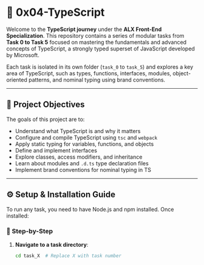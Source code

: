 # 📘 0x04-TypeScript

Welcome to the **TypeScript journey** under the **ALX Front-End Specialization**. This repository contains a series of modular tasks from **Task 0 to Task 5** focused on mastering the fundamentals and advanced concepts of TypeScript, a strongly typed superset of JavaScript developed by Microsoft.

Each task is isolated in its own folder (`task_0` to `task_5`) and explores a key area of TypeScript, such as types, functions, interfaces, modules, object-oriented patterns, and nominal typing using brand conventions.

---

## 📌 Project Objectives

The goals of this project are to:

- Understand what TypeScript is and why it matters
- Configure and compile TypeScript using `tsc` and `webpack`
- Apply static typing for variables, functions, and objects
- Define and implement interfaces
- Explore classes, access modifiers, and inheritance
- Learn about modules and `.d.ts` type declaration files
- Implement brand conventions for nominal typing in TS

---

## ⚙️ Setup & Installation Guide

To run any task, you need to have Node.js and npm installed. Once installed:

### 🔧 Step-by-Step

1. **Navigate to a task directory**:
   ```bash
   cd task_X  # Replace X with task number

